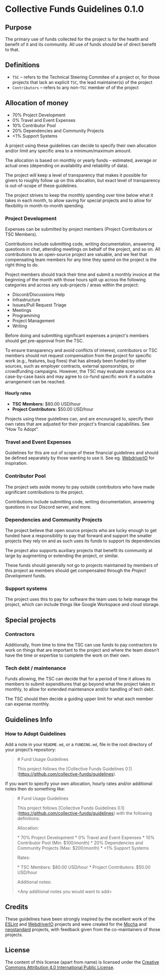 # Collective Funds Guidelines 0.1.0

## Purpose

The primary use of funds collected for the project is for the health and benefit of it and its community. All use of funds should be of direct benefit to that.

## Definitions

* `TSC` – refers to the Technical Steering Commitee of a project or, for those projects that lack an explicit `TSC`, the lead maintainer(s) of the project
* `Contributors` – refers to any non-`TSC` member of of the project

## Allocation of money

* 70% Project Development
* 0% Travel and Event Expenses
* 10% Contributor Pool
* 20% Dependencies and Community Projects
* \<1% Support Systems

A project using these guidelines can decide to specify their own allocation and/or limit any specific area to a minimum/maximum amount.

The allocation is based on monthly or yearly funds – estimated, average or actual ones (depending on availability and reliability of data).

The project will keep a level of transparency that makes it possible for givers to roughly follow up on this allocation, but exact level of transparency is out-of-scope of these guidelines.

The project strives to keep the monthly spending over time below what it takes in each month, to allow saving for special projects and to allow for flexibility in month-to-month spending.

### Project Development

Expenses can be submitted by project members (Project Contributors or TSC Members).

Contributions include submitting code, writing documentation, answering questions in chat, attending meetings on behalf of the project, and so on. All contributions to an open-source project are valuable, and we feel that compensating team members for any time they spend on the project is the right thing to do.

Project members should track their time and submit a monthly invoice at the beginning of the month with those hours split up across the following categories and across any sub-projects / areas within the project:

* Discord/Discussions Help
* Infrastructure
* Issues/Pull Request Triage
* Meetings
* Programming
* Project Management
* Writing

Before doing and submitting significant expenses a project's members should get pre-approval from the TSC.

To ensure transparency and avoid conflicts of interest, contributors or TSC members should not request compensation from the project for specific work (e.g., features, bug fixes) that has already been funded by other sources, such as employer contracts, external sponsorships, or crowdfunding campaigns. However, the TSC may evaluate scenarios on a case-by-case basis and may agree to co-fund specific work if a suitable arrangement can be reached.

#### Hourly rates

* **TSC Members:** $80.00 USD/hour
* **Project Contributors:** $50.00 USD/hour

Projects using these guidelines can, and are encouraged to, specify their own rates that are adjusted for their project's financial capabilities. See “How To Adopt”.

### Travel and Event Expenses

Guidelines for this are out of scope of these financial guidelines and should be defined separately by those wanting to use it. See eg. [WebdriverIO](https://github.com/webdriverio/webdriverio/blob/main/GOVERNANCE.md\#travel-and-event-expenses) for inspiration.

### Contributor Pool

The project sets aside money to pay outside contributors who have made significant contributions to the project.

Contributions include submitting code, writing documentation, answering questions in our Discord server, and more.

### Dependencies and Community Projects

The project believe that open source projects who are lucky enough to get funded have a responsibility to pay that forward and support the smaller projects they rely on and as such uses its funds to support its dependencies

The project also supports auxiliary projects that benefit its community at large by augmenting or extending the project, or similar.

These funds should generally not go to projects maintained by members of this project as members should get compensated through the *Project Development* funds.

### Support systems

The project uses this to pay for software the team uses to help manage the project, which can include things like Google Workspace and cloud storage.

## Special projects

### Contractors

Additionally, from time to time the TSC can use funds to pay contractors to work on things that are important to the project and where the team doesn’t have the time or expertise to complete the work on their own.

### Tech debt / maintenance

Funds allowing, the TSC can decide that for a period of time it allows its members to submit expenditures that go beyond what the project takes in monthly, to allow for extended maintenance and/or handling of tech debt.

The TSC should then decide a guiding upper limit for what each member can expense monthly.

## Guidelines Info

### How to Adopt Guidelines

Add a note in your `README.md`, or a `FUNDING.md`, file in the root directory of your project’s repository:

> \# Fund Usage Guidelines
>
> This project follows the \[Collective Funds Guidelines 0.1\](https://github.com/collective-funds/guidelines).

If you want to specify your own allocation, hourly rates and/or additional notes then do something like:

> \# Fund Usage Guidelines
>
> This project follows \[Collective Funds Guidelines 0.1\](https://github.com/collective-funds/guidelines) with the following definitions:
>
> Allocation:
>
> \* 70% Project Development
> \* 0% Travel and Event Expenses
> \* 10% Contributor Pool (Min: $100/month)
> \* 20% Dependencies and Community Projects (Max: $200/month)
> \* \<1% Support Systems
>
> Rates:
>
> \* TSC Members: $80.00 USD/hour
> \* Project Contributors: $50.00 USD/hour
>
> Additional notes:
>
> \<Any additional notes you would want to add\>

## Credits

These guidelines have been strongly inspired by the excellent work of the [ESLint](https://eslint.org/donate/) and [WebdriverIO](https://github.com/webdriverio/webdriverio/blob/main/GOVERNANCE.md\#sponsoring-and-donations) projects and were created for the [Mocha](https://github.com/mochajs/mocha) and [neostandard](https://github.com/neostandard/neostandard) projects, with feedback given from the co-maintainers of those projects.

## License

The content of this license (apart from name) is licensed under the [Creative Commons Attribution 4.0 International Public License](https://creativecommons.org/licenses/by/4.0/).
